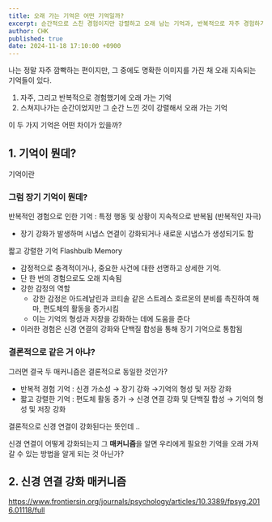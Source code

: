 ```yaml
---
title: 오래 가는 기억은 어떤 기억일까?  
excerpt: 순간적으로 스친 경험이지만 강렬하고 오래 남는 기억과, 반복적으로 자주 경험하기 때문에 강렬하고 오래 남는 기억은 어떤 차이점이 있을까? 
author: CHK
published: true
date: 2024-11-18 17:10:00 +0900
---
```





나는 정말 자주 깜빡하는 편이지만, 그 중에도 명확한 이미지를 가진 채 오래 지속되는 기억들이 있다. 

1. 자주, 그리고 반복적으로 경험했기에 오래 가는 기억 
2. 스쳐지나가는 순간이었지만 그 순간 느낀 것이 강렬해서 오래 가는 기억 

이 두 가지 기억은 어떤 차이가 있을까?







## 1. 기억이 뭔데? 



기억이란 









### 그럼 장기 기억이 뭔데? 

반복적인 경험으로 인한 기억 
: 특정 행동 및 상황이 지속적으로 반복됨 (반복적인 자극) 
- 장기 강화가 발생하며 시냅스 연결이 강화되거나 새로운 시냅스가 생성되기도 함 



짧고 강렬한 기억 Flashbulb Memory
- 감정적으로 충격적이거나, 중요한 사건에 대한 선명하고 상세한 기억.
- 단 한 번의 경험으로도 오래 지속됨
- 강한 감정의 역할
    - 강한 감정은 아드레날린과 코티솔 같은 스트레스 호르몬의 분비를 촉진하여 해마, 편도체의 활동을 증가시킴
    - 이는 기억의 형성과 저장을 강화하는 데에 도움을 준다
- 이러한 경험은 신경 연결의 강화와 단백질 합성을 통해 장기 기억으로 통합됨







### 결론적으로 같은 거 아냐? 

그러면 결국 두 매커니즘은 결론적으로 동일한 것인가? 

- 반복적 경험 기억 : 신경 가소성 → 장기 강화 →기억의 형성 및 저장 강화 
- 짧고 강렬한 기억 : 편도체 활동 증가 →  신경 연결 강화 및 단백질 합성 → 기억의 형성 및 저장 강화 

결론적으로 신경 연결이 강화된다는 뜻인데 .. 

신경 연결이 어떻게 강화되는지 그 **매커니즘**을 알면 우리에게 필요한 기억을 오래 가져갈 수 있는 방법을 알게 되는 것 아닌가?




## 2. 신경 연결 강화 매커니즘 

<https://www.frontiersin.org/journals/psychology/articles/10.3389/fpsyg.2016.01118/full>
